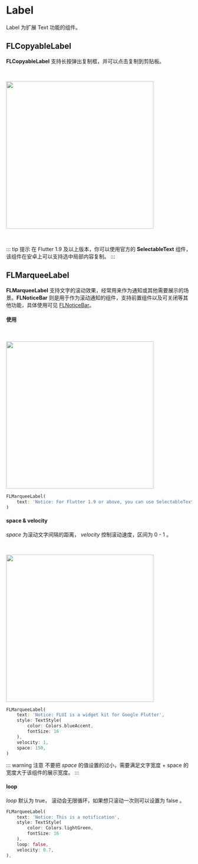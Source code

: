 # Label

Label 为扩展 Text 功能的组件。

## FLCopyableLabel

**FLCopyableLabel** 支持长按弹出复制框，并可以点击复制到剪贴板。

<br />
<p align="left">
    <img width="400" src="http://abtfun.oss-cn-beijing.aliyuncs.com/img/2019-12-10-copyable_label.gif" />
</p>
<br />

::: tip 提示
在 Flutter 1.9 及以上版本，你可以使用官方的 **SelectableText** 组件，该组件在安卓上可以支持选中局部内容复制。
:::

## FLMarqueeLabel

**FLMarqueeLabel** 支持文字的滚动效果，经常用来作为通知或其他需要展示的场景。**FLNoticeBar** 则是用于作为滚动通知的组件，支持前置组件以及可关闭等其他功能，具体使用可见 [FLNoticeBar](https://www.flui.xin/widgets/notice-bar.html)。

#### 使用

<br />
<p align="left">
    <img width="400" src="http://abtfun.oss-cn-beijing.aliyuncs.com/img/2019-12-10-export-1.gif" />
</p>

```dart
FLMarqueeLabel(
    text: 'Notice: For Flutter 1.9 or above, you can use SelectableText to support copy function',
)
```

#### space & velocity

*space* 为滚动文字间隔的距离， *velocity* 控制滚动速度，区间为 0 - 1 。

<br />
<p align="left">
    <img width="400" src="http://abtfun.oss-cn-beijing.aliyuncs.com/img/2019-12-10-velocity.gif" />
</p>

```dart
FLMarqueeLabel(
    text: 'Notice: FLUI is a widget kit for Google Flutter',
    style: TextStyle(
        color: Colors.blueAccent,
        fontSize: 16
    ),
    velocity: 1,
    space: 150,
)
```

::: warning 注意
不要把 *space* 的值设置的过小，需要满足文字宽度 + space 的宽度大于该组件的展示宽度。
:::

#### loop

*loop* 默认为 true， 滚动会无限循环，如果想只滚动一次则可以设置为 false 。

```dart
FLMarqueeLabel(
    text: 'Notice: This is a notification',
    style: TextStyle(
        color: Colors.lightGreen,
        fontSize: 16
    ),
    loop: false,
    velocity: 0.7,
),
```



